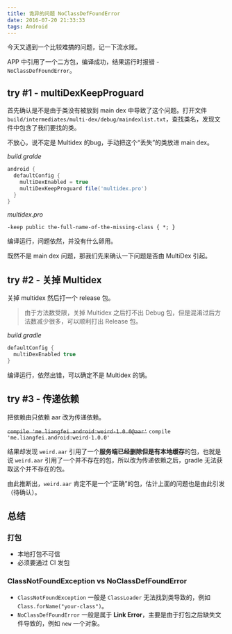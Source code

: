 ```yaml
---
title: 诡异的问题 NoClassDefFoundError
date: 2016-07-20 21:33:33
tags: Android
---
```


今天又遇到一个比较难搞的问题，记一下流水账。

APP 中引用了一个二方包，编译成功，结果运行时报错 - `NoClassDefFoundError`。

<!-- more -->

## try #1 - multiDexKeepProguard
首先确认是不是由于类没有被放到 main dex 中导致了这个问题。打开文件 `build/intermediates/multi-dex/debug/maindexlist.txt`，查找类名，发现文件中包含了我们要找的类。

不放心，说不定是 Multidex 的bug，手动把这个“丢失”的类放进 main dex。

*build.gralde*
```groovy
android {
  defaultConfig {
    multiDexEnabled = true
    multiDexKeepProguard file('multidex.pro')
  }  
}
```

*multidex.pro*
```proguard
-keep public the-full-name-of-the-missing-class { *; }
```

编译运行，问题依然，并没有什么卵用。

既然不是 main dex 问题，那我们先来确认一下问题是否由 MultiDex 引起。

## try #2 - 关掉 Multidex
关掉 multidex 然后打一个 release 包。

> 由于方法数受限，关掉 Multidex 之后打不出 Debug 包，但是混淆过后方法数减少很多，可以顺利打出 Release 包。

*build.gradle*
```groovy
defaultConfig {
  multiDexEnabled true
}
```

编译运行，依然出错，可以确定不是 Multidex 的锅。

## try #3 - 传递依赖

把依赖由只依赖 aar 改为传递依赖。

~~`compile 'me.liangfei.android:weird-1.0.0@aar'`~~ 
`compile 'me.liangfei.android:weird-1.0.0'`

结果却发现 `weird.aar` 引用了一个**服务端已经删除但是有本地缓存**的包，也就是说 `weird.aar` 引用了一个并不存在的包，所以改为传递依赖之后，gradle 无法获取这个并不存在的包。

由此推断出，`weird.aar` 肯定不是一个“正确”的包，估计上面的问题也是由此引发（待确认）。


## 总结

### 打包
* 本地打包不可信
* 必须要通过 CI 发包

### ClassNotFoundException vs NoClassDefFoundError

* `ClassNotFoundException` 一般是 `ClassLoader` 无法找到类导致的，例如 `Class.forName("your-class")`。
* `NoClassDefFoundError` 一般是属于 **Link Error**，主要是由于打包之后缺失文件导致的，例如 `new` 一个对象。

